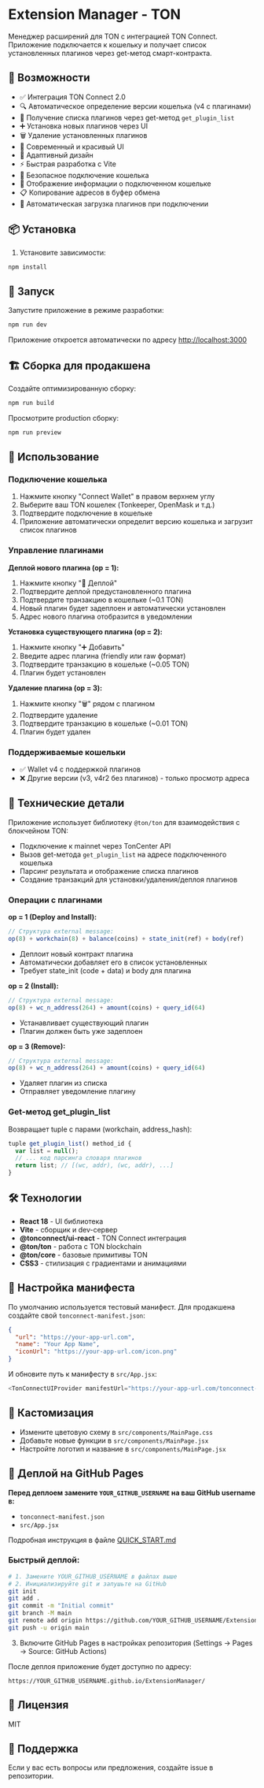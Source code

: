# Extension Manager - TON

Менеджер расширений для TON с интеграцией TON Connect. Приложение подключается к кошельку и получает список установленных плагинов через get-метод смарт-контракта.

## 🚀 Возможности

- ✅ Интеграция TON Connect 2.0
- 🔍 Автоматическое определение версии кошелька (v4 с плагинами)
- 🔌 Получение списка плагинов через get-метод `get_plugin_list`
- ➕ Установка новых плагинов через UI
- 🗑️ Удаление установленных плагинов
- 🎨 Современный и красивый UI
- 📱 Адаптивный дизайн
- ⚡ Быстрая разработка с Vite
- 🔐 Безопасное подключение кошелька
- 💼 Отображение информации о подключенном кошельке
- 📋 Копирование адресов в буфер обмена
- 🔄 Автоматическая загрузка плагинов при подключении

## 📦 Установка

1. Установите зависимости:
```bash
npm install
```

## 🏃 Запуск

Запустите приложение в режиме разработки:
```bash
npm run dev
```

Приложение откроется автоматически по адресу [http://localhost:3000](http://localhost:3000)

## 🏗️ Сборка для продакшена

Создайте оптимизированную сборку:
```bash
npm run build
```

Просмотрите production сборку:
```bash
npm run preview
```

## 📖 Использование

### Подключение кошелька
1. Нажмите кнопку "Connect Wallet" в правом верхнем углу
2. Выберите ваш TON кошелек (Tonkeeper, OpenMask и т.д.)
3. Подтвердите подключение в кошельке
4. Приложение автоматически определит версию кошелька и загрузит список плагинов

### Управление плагинами

**Деплой нового плагина (op = 1):**
1. Нажмите кнопку "🚀 Деплой"
2. Подтвердите деплой предустановленного плагина
3. Подтвердите транзакцию в кошельке (~0.1 TON)
4. Новый плагин будет задеплоен и автоматически установлен
5. Адрес нового плагина отобразится в уведомлении

**Установка существующего плагина (op = 2):**
1. Нажмите кнопку "➕ Добавить"
2. Введите адрес плагина (friendly или raw формат)
3. Подтвердите транзакцию в кошельке (~0.05 TON)
4. Плагин будет установлен

**Удаление плагина (op = 3):**
1. Нажмите кнопку "🗑️" рядом с плагином
2. Подтвердите удаление
3. Подтвердите транзакцию в кошельке (~0.01 TON)
4. Плагин будет удален

### Поддерживаемые кошельки
- ✅ Wallet v4 с поддержкой плагинов
- ❌ Другие версии (v3, v4r2 без плагинов) - только просмотр адреса

## 🔧 Технические детали

Приложение использует библиотеку `@ton/ton` для взаимодействия с блокчейном TON:
- Подключение к mainnet через TonCenter API
- Вызов get-метода `get_plugin_list` на адресе подключенного кошелька
- Парсинг результата и отображение списка плагинов
- Создание транзакций для установки/удаления/деплоя плагинов

### Операции с плагинами

**op = 1 (Deploy and Install):**
```javascript
// Структура external message:
op(8) + workchain(8) + balance(coins) + state_init(ref) + body(ref)
```
- Деплоит новый контракт плагина
- Автоматически добавляет его в список установленных
- Требует state_init (code + data) и body для плагина

**op = 2 (Install):**
```javascript
// Структура external message:
op(8) + wc_n_address(264) + amount(coins) + query_id(64)
```
- Устанавливает существующий плагин
- Плагин должен быть уже задеплоен

**op = 3 (Remove):**
```javascript
// Структура external message:
op(8) + wc_n_address(264) + amount(coins) + query_id(64)
```
- Удаляет плагин из списка
- Отправляет уведомление плагину

### Get-метод get_plugin_list

Возвращает tuple с парами (workchain, address_hash):
```javascript
tuple get_plugin_list() method_id {
  var list = null();
  // ... код парсинга словаря плагинов
  return list; // [(wc, addr), (wc, addr), ...]
}
```

## 🛠️ Технологии

- **React 18** - UI библиотека
- **Vite** - сборщик и dev-сервер
- **@tonconnect/ui-react** - TON Connect интеграция
- **@ton/ton** - работа с TON blockchain
- **@ton/core** - базовые примитивы TON
- **CSS3** - стилизация с градиентами и анимациями

## 📝 Настройка манифеста

По умолчанию используется тестовый манифест. Для продакшена создайте свой `tonconnect-manifest.json`:

```json
{
  "url": "https://your-app-url.com",
  "name": "Your App Name",
  "iconUrl": "https://your-app-url.com/icon.png"
}
```

И обновите путь к манифесту в `src/App.jsx`:

```javascript
<TonConnectUIProvider manifestUrl="https://your-app-url.com/tonconnect-manifest.json">
```

## 🎨 Кастомизация

- Измените цветовую схему в `src/components/MainPage.css`
- Добавьте новые функции в `src/components/MainPage.jsx`
- Настройте логотип и название в `src/components/MainPage.jsx`

## 🚀 Деплой на GitHub Pages

**Перед деплоем замените `YOUR_GITHUB_USERNAME` на ваш GitHub username в:**
- `tonconnect-manifest.json`
- `src/App.jsx`

Подробная инструкция в файле [QUICK_START.md](QUICK_START.md)

### Быстрый деплой:

```bash
# 1. Замените YOUR_GITHUB_USERNAME в файлах выше
# 2. Инициализируйте git и запушьте на GitHub
git init
git add .
git commit -m "Initial commit"
git branch -M main
git remote add origin https://github.com/YOUR_GITHUB_USERNAME/ExtensionManager.git
git push -u origin main
```

3. Включите GitHub Pages в настройках репозитория (Settings → Pages → Source: GitHub Actions)

После деплоя приложение будет доступно по адресу:
```
https://YOUR_GITHUB_USERNAME.github.io/ExtensionManager/
```

## 📄 Лицензия

MIT

## 🤝 Поддержка

Если у вас есть вопросы или предложения, создайте issue в репозитории.

